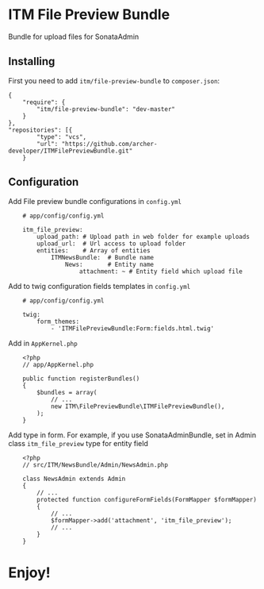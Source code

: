 ITM File Preview Bundle
========================

Bundle for upload files for SonataAdmin

Installing
----------------------------------

First you need to add `itm/file-preview-bundle` to `composer.json`:

    {
		"require": {
        	"itm/file-preview-bundle": "dev-master"
		}
	},
	"repositories": [{
            "type": "vcs",
            "url": "https://github.com/archer-developer/ITMFilePreviewBundle.git"
        }
	

Configuration
-------------------------------------

Add File preview bundle configurations in `config.yml`

```
    # app/config/config.yml

    itm_file_preview:
        upload_path: # Upload path in web folder for example uploads
        upload_url:  # Url access to upload folder
        entities:    # Array of entities
            ITMNewsBundle:  # Bundle name
                News:       # Entity name
                    attachment: ~ # Entity field which upload file
```

Add to twig configuration fields templates in `config.yml`

```
    # app/config/config.yml

    twig:
        form_themes:
            - 'ITMFilePreviewBundle:Form:fields.html.twig'
```

Add in `AppKernel.php`

```
    <?php
    // app/AppKernel.php

    public function registerBundles()
    {
        $bundles = array(
            // ...
            new ITM\FilePreviewBundle\ITMFilePreviewBundle(),
        );
    }
```

Add type in form. For example, if you use SonataAdminBundle, set in Admin class `itm_file_preview` type for entity field

```
    <?php
    // src/ITM/NewsBundle/Admin/NewsAdmin.php

    class NewsAdmin extends Admin
    {
        // ...
        protected function configureFormFields(FormMapper $formMapper)
        {
            // ...
            $formMapper->add('attachment', 'itm_file_preview');
            // ...
        }
    }
```

Enjoy!
======
